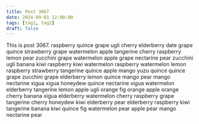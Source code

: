 ```yaml
---
title: Post 3067
date: 2024-09-01 12:00:00
tags: [tag1, tag2]
draft: false
---
```

This is post 3067.
raspberry
quince
grape
ugli
cherry
elderberry
date
grape
quince
strawberry
grape
watermelon
apple
tangerine
cherry
raspberry
lemon
pear
zucchini
grape
watermelon
apple
grape
nectarine
pear
zucchini
ugli
banana
kiwi
raspberry
kiwi
watermelon
raspberry
watermelon
lemon
raspberry
strawberry
tangerine
quince
apple
mango
yuzu
quince
quince
grape
zucchini
grape
elderberry
lemon
quince
mango
pear
mango
nectarine
xigua
xigua
honeydew
quince
nectarine
xigua
watermelon
elderberry
tangerine
lemon
apple
ugli
orange
fig
orange
apple
orange
cherry
banana
xigua
elderberry
watermelon
cherry
raspberry
grape
tangerine
cherry
honeydew
kiwi
elderberry
pear
elderberry
raspberry
kiwi
tangerine
banana
kiwi
quince
fig
watermelon
pear
apple
pear
mango
nectarine
pear
